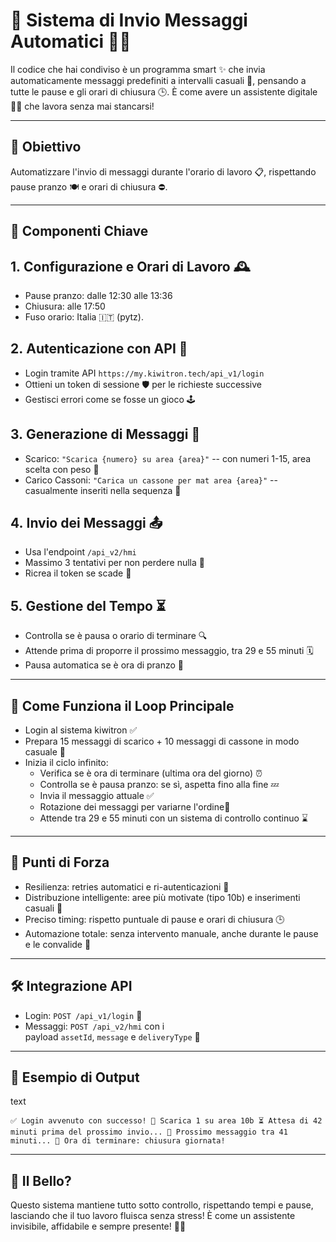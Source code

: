 🚀 Sistema di Invio Messaggi Automatici 💬✨
===========================================

Il codice che hai condiviso è un programma smart ✨ che invia automaticamente messaggi predefiniti a intervalli casuali 🚦, pensando a tutte le pause e gli orari di chiusura 🕒. È come avere un assistente digitale 🧑‍💻 che lavora senza mai stancarsi!

* * * * *

🎯 Obiettivo
------------

Automatizzare l'invio di messaggi durante l'orario di lavoro 📋, rispettando pause pranzo 🍽️ e orari di chiusura ⛔.

* * * * *

🔑 Componenti Chiave
--------------------

1\. Configurazione e Orari di Lavoro 🕰️
----------------------------------------

-   Pause pranzo: dalle 12:30 alle 13:36
-   Chiusura: alle 17:50
-   Fuso orario: Italia 🇮🇹 (pytz).

2\. Autenticazione con API 🔑
-----------------------------

-   Login tramite API `https://my.kiwitron.tech/api_v1/login`
-   Ottieni un token di sessione 🛡️ per le richieste successive
-   Gestisci errori come se fosse un gioco 🕹️

3\. Generazione di Messaggi 🎲
------------------------------

-   Scarico: `"Scarica {numero} su area {area}"` -- con numeri 1-15, area scelta con peso 💪
-   Carico Cassoni: `"Carica un cassone per mat area {area}"` -- casualmente inseriti nella sequenza 🚧

4\. Invio dei Messaggi 📤
-------------------------

-   Usa l'endpoint `/api_v2/hmi`
-   Massimo 3 tentativi per non perdere nulla 🚀
-   Ricrea il token se scade 🔄

5\. Gestione del Tempo ⏳
------------------------

-   Controlla se è pausa o orario di terminare 🔍
-   Attende prima di proporre il prossimo messaggio, tra 29 e 55 minuti 🗓️
-   Pausa automatica se è ora di pranzo 🥗

* * * * *

🔄 Come Funziona il Loop Principale
-----------------------------------

-   Login al sistema kiwitron ✅
-   Prepara 15 messaggi di scarico + 10 messaggi di cassone in modo casuale 🎰
-   Inizia il ciclo infinito:
    -   Verifica se è ora di terminare (ultima ora del giorno) ⏰
    -   Controlla se è pausa pranzo: se sì, aspetta fino alla fine 💤
    -   Invia il messaggio attuale ✅
    -   Rotazione dei messaggi per variarne l'ordine🔄
    -   Attende tra 29 e 55 minuti con un sistema di controllo continuo ⌛

* * * * *

🌟 Punti di Forza
-----------------

-   Resilienza: retries automatici e ri-autenticazioni 💪
-   Distribuzione intelligente: aree più motivate (tipo 10b) e inserimenti casuali 🎯
-   Preciso timing: rispetto puntuale di pause e orari di chiusura 🕒
-   Automazione totale: senza intervento manuale, anche durante le pause e le convalide 🚀

* * * * *

🛠️ Integrazione API
--------------------

-   Login: `POST /api_v1/login` 🔐
-   Messaggi: `POST /api_v2/hmi` con i payload `assetId`, `message` e `deliveryType` 📩

* * * * *

📝 Esempio di Output
--------------------

text

`✅ Login avvenuto con successo! 💬 Scarica 1 su area 10b ⏳ Attesa di 42 minuti prima del prossimo invio... 🔄 Prossimo messaggio tra 41 minuti... 🛑 Ora di terminare: chiusura giornata! `

* * * * *

🎉 Il Bello?
------------

Questo sistema mantiene tutto sotto controllo, rispettando tempi e pause, lasciando che il tuo lavoro fluisca senza stress! È come un assistente invisibile, affidabile e sempre presente! 💼🤖
